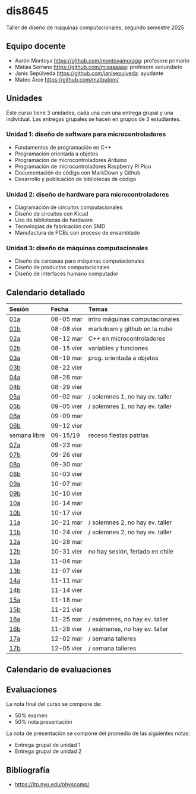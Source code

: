 # dis8645

Taller de diseño de máquinas computacionales, segundo semestre 2025

## Equipo docente

* Aarón Montoya <https://github.com/montoyamoraga>: profesore primario
* Matías Serrano <https://github.com/misaaaaaa>: profesore secundario
* Janis Sepúlveda <https://github.com/janisepulveda>: ayudante
* Mateo Arce <https://github.com/matbutom/>

## Unidades

Este curso tiene 3 unidades, cada una con una entrega grupal y una individual. Las entregas grupales se hacen en grupos de 3 estudiantes.

### Unidad 1: diseño de software para microcontroladores

* Fundamentos de programación en C++
* Programación orientada a objetos
* Programación de microcontroladores Arduino
* Programación de microcontroladores Raspberry Pi Pico
* Documentación de código con MarkDown y Github
* Desarrollo y publicación de bibliotecas de código

### Unidad 2: diseño de hardware para microcontroladores

* Diagramación de circuitos computacionales
* Diseño de circuitos con Kicad
* Uso de bibliotecas de hardware
* Tecnologías de fabricación con SMD
* Manufactura de PCBs con proceso de ensamblado

### Unidad 3: diseño de máquinas computacionales

* Diseño de carcasas para máquinas computacionales
* Diseño de productos computacionales
* Diseño de interfaces humano computador

## Calendario detallado

| Sesión                           | Fecha       | Temas                           |
| :------------------------------- | :---------- | :------------------------------ |
| [01a](./00-docentes/sesion-01a/) | 08-05 mar   | intro máquinas computacionales  |
| [01b](./00-docentes/sesion-01b/) | 08-08 vier  | markdown y github en la nube    |
| [02a](./00-docentes/sesion-02a/) | 08-12 mar   | C++ en microcontroladores       |
| [02b](./00-docentes/sesion-02b/) | 08-15 vier  | variables y funciones           |
| [03a](./00-docentes/sesion-03a/) | 08-19 mar   | prog. orientada a objetos       |
| [03b](./00-docentes/sesion-03b/) | 08-22 vier  |                                 |
| [04a](./00-docentes/sesion-04a/) | 08-26 mar   |                                 |
| [04b](./00-docentes/sesion-04b/) | 08-29 vier  |                                 |
| [05a](./00-docentes/sesion-05a/) | 09-02 mar   | / solemnes 1, no hay ev. taller |
| [05b](./00-docentes/sesion-05b/) | 09-05 vier  | / solemnes 1, no hay ev. taller |
| [06a](./00-docentes/sesion-06a/) | 09-09 mar   |                                 |
| [06b](./00-docentes/sesion-06b/) | 09-12 vier  |                                 |
| semana libre                     | 09-15/19    | receso fiestas patrias          |
| [07a](./00-docentes/sesion-07a/) | 09-23 mar   |                                 |
| [07b](./00-docentes/sesion-07b/) | 09-26 vier  |                                 |
| [08a](./00-docentes/sesion-08a/) | 09-30 mar   |                                 |
| [08b](./00-docentes/sesion-08b/) | 10-03 vier  |                                 |
| [09a](./00-docentes/sesion-09a/) | 10-07 mar   |                                 |
| [09b](./00-docentes/sesion-09b/) | 10-10 vier  |                                 |
| [10a](./00-docentes/sesion-10a/) | 10-14 mar   |                                 |
| [10b](./00-docentes/sesion-10b/) | 10-17 vier  |                                 |
| [11a](./00-docentes/sesion-11a/) | 10-21 mar   | / solemnes 2, no hay ev. taller |
| [11b](./00-docentes/sesion-11b/) | 10-24 vier  | / solemnes 2, no hay ev. taller |
| [12a](./00-docentes/sesion-12a/) | 10-28 mar   |                                 |
| [12b](./00-docentes/sesion-12b/) | 10-31 vier  | no hay sesión, feriado en chile |
| [13a](./00-docentes/sesion-13a/) | 11-04 mar   |                                 |
| [13b](./00-docentes/sesion-13b/) | 11-07 vier  |                                 |
| [14a](./00-docentes/sesion-14a/) | 11-11 mar   |                                 |
| [14b](./00-docentes/sesion-14b/) | 11-14 vier  |                                 |
| [15a](./00-docentes/sesion-15a/) | 11-18 mar   |                                 |
| [15b](./00-docentes/sesion-15b/) | 11-21 vier  |                                 |
| [16a](./00-docentes/sesion-16a/) | 11-25 mar   | / exámenes, no hay ev. taller   |
| [16b](./00-docentes/sesion-16b/) | 11-28 vier  | / exámenes, no hay ev. taller   |
| [17a](./00-docentes/sesion-17a/) | 12-02 mar   | / semana talleres               |
| [17b](./00-docentes/sesion-17b/) | 12-05 vier  | / semana talleres               |

## Calendario de evaluaciones

## Evaluaciones

La nota final del curso se compone de:

* 50% examen
* 50% nota presentación

La nota de presentación se compone del promedio de las siguientes notas:

* Entrega grupal de unidad 1
* Entrega grupal de unidad 2

## Bibliografía

* <https://itp.nyu.edu/physcomp/>
